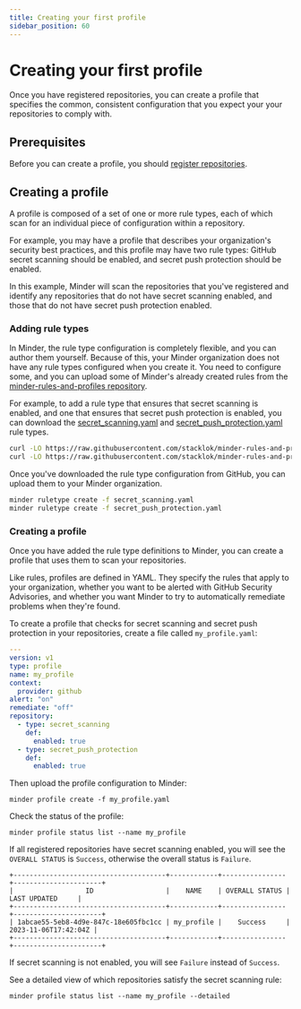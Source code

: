 ```yaml
---
title: Creating your first profile
sidebar_position: 60
---
```


# Creating your first profile

Once you have registered repositories, you can create a profile that specifies the common, consistent configuration that you expect your your repositories to comply with. 

## Prerequisites

Before you can create a profile, you should [register repositories](register_repos).

## Creating a profile

A profile is composed of a set of one or more rule types, each of which scan for an individual piece of configuration within a repository.

For example, you may have a profile that describes your organization's security best practices, and this profile may have two rule types: GitHub secret scanning should be enabled, and secret push protection should be enabled.

In this example, Minder will scan the repositories that you've registered and identify any repositories that do not have secret scanning enabled, and those that do not have secret push protection enabled.

### Adding rule types

In Minder, the rule type configuration is completely flexible, and you can author them yourself. Because of this, your Minder organization does not have any rule types configured when you create it. You need to configure some, and you can upload some of Minder's already created rules from the [minder-rules-and-profiles repository](https://github.com/stacklok/minder-rules-and-profiles).

For example, to add a rule type that ensures that secret scanning is enabled, and one that ensures that secret push protection is enabled, you can download the [secret_scanning.yaml](https://github.com/stacklok/minder-rules-and-profiles/blob/main/rule-types/github/secret_scanning.yaml) and [secret_push_protection.yaml](https://github.com/stacklok/minder-rules-and-profiles/blob/main/rule-types/github/secret_push_protection.yaml) rule types.

```bash
curl -LO https://raw.githubusercontent.com/stacklok/minder-rules-and-profiles/main/rule-types/github/secret_scanning.yaml
curl -LO https://raw.githubusercontent.com/stacklok/minder-rules-and-profiles/main/rule-types/github/secret_push_protection.yaml
```

Once you've downloaded the rule type configuration from GitHub, you can upload them to your Minder organization.

```bash
minder ruletype create -f secret_scanning.yaml
minder ruletype create -f secret_push_protection.yaml
```

### Creating a profile

Once you have added the rule type definitions to Minder, you can create a profile that uses them to scan your repositories.

Like rules, profiles are defined in YAML. They specify the rules that apply to your organization, whether you want to be alerted with GitHub Security Advisories, and whether you want Minder to try to automatically remediate problems when they're found.

To create a profile that checks for secret scanning and secret push protection in your repositories, create a file called `my_profile.yaml`:

```yaml
---
version: v1
type: profile
name: my_profile
context:
  provider: github
alert: "on"
remediate: "off"
repository:
  - type: secret_scanning
    def:
      enabled: true
  - type: secret_push_protection
    def:
      enabled: true
```

Then upload the profile configuration to Minder:

```
minder profile create -f my_profile.yaml
```



Check the status of the profile:
```
minder profile status list --name my_profile
```
If all registered repositories have secret scanning enabled, you will see the `OVERALL STATUS` is `Success`, otherwise the 
overall status is `Failure`.

```
+--------------------------------------+------------+----------------+----------------------+
|                  ID                  |    NAME    | OVERALL STATUS |     LAST UPDATED     |
+--------------------------------------+------------+----------------+----------------------+
| 1abcae55-5eb8-4d9e-847c-18e605fbc1cc | my_profile |    Success     | 2023-11-06T17:42:04Z |
+--------------------------------------+------------+----------------+----------------------+
```

If secret scanning is not enabled, you will see `Failure` instead of `Success`.


See a detailed view of which repositories satisfy the secret scanning rule:
```
minder profile status list --name my_profile --detailed
```
